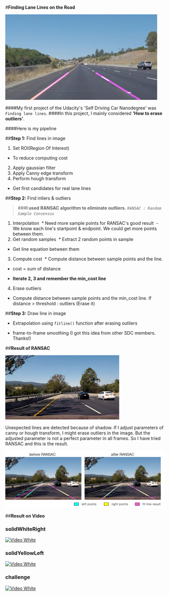 #**Finding Lane Lines on the Road** 

<img src="result_solidYellowCurve.jpg" width="480" alt="Combined Image" />

####My first project of the Udacity's 'Self Driving Car Nanodegree' was `Finding lane lines`.
####In this project, I mainly considered **'How to erase outliers'**.

####Here is my pipeline

##**Step 1:** Find lines in image

1. Set ROI(Region Of Interest)
  * To reduce computing cost
2. Apply gaussian filter
3. Apply Canny edge transform
4. Perform hough transform 
  * Get first candidates for real lane lines
 
##**Step 2:** Find inliers & outliers

> ###**I used RANSAC algorithm to eliminate outliers.**
> *`RANSAC : Random Sample Consensus`*

1. Interpolation
  * Need more sample points for RANSAC's good result 
  - We know each line's startpoint & endpoint. We could get more points between them.
2. Get random samples
  * Extract 2 random points in sample
  - Get line equation between them
3. Compute cost
  * Compute distance between sample points and the line.
  - cost = sum of distance
  + **Iterate 2, 3 and remember the min_cost line**
4. Erase outliers
  * Compute distance between sample points and the min_cost line.
    If distance > threshold : outliers (Erase it)

##**Step 3:** Draw line in image

*  Extrapolation using `fitline()` function after erasing outliers
-  frame-to-frame smoothing (I got this idea from other SDC members. Thanks!) 


##**Result of RANSAC**

<img src="check_1.png" width="360" alt="Combined Image" />

Unexpected lines are detected because of shadow.
If I adjust parameters of canny or hough transform, I might erase outliers in the image.
But the adjusted parameter is not a perfect parameter in all frames.
So I have tried RANSAC and this is the result.

<img src="ransac_result.png" width="640" alt="Combined Image" />

##**Result on Video**

### solidWhiteRight
[![Video White](https://github.com/windowsub0406/SelfDrivingCarND/blob/master/SDC_project_1/result_white.gif?raw=true)](https://youtu.be/Un9S84z3U4w)

### solidYellowLeft
[![Video White](https://github.com/windowsub0406/SelfDrivingCarND/blob/master/SDC_project_1/result_yellow.gif?raw=true)](https://youtu.be/cC4IFJYqVOY)

### challenge
[![Video White](https://github.com/windowsub0406/SelfDrivingCarND/blob/master/SDC_project_1/result_extra.gif?raw=true)](https://youtu.be/_2mQ5Eq64DY)
